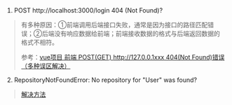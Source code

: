 ## 
1. POST http://localhost:3000/login 404 (Not Found)?
> 有多种原因：①前端调用后端接口失败，通常是因为接口的路径匹配错误；②后端没有响应数据给前端；前端接收数据的格式与后端返回数据的格式不相符。
> 
> 参考：[vue项目 前端 POST(GET) http://127.0.0.1xxx 404(Not Found)错误 （多种误区解决）](https://blog.csdn.net/qq_44163269/article/details/105442612)
2. RepositoryNotFoundError: No repository for "User" was found?
> [解决方法](https://www.cnblogs.com/yyh28/p/14241023.html)